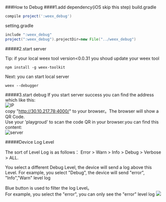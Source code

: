 ###How to Debug
####1.add dependency(iOS skip this step)
build.gradle

```` gradle
compile project(':weex_debug')
````  
setting.gradle

```` gradle
include ":weex_debug"  
project(":weex_debug").projectDir=new File("../weex_debug")
````

#####2.start server

Tip: if your local weex tool version<0.0.31 you shoud update your weex tool

````shell
npm install -g weex-toolkit
````  
Next: you can start local server

````shell
weex --debugger
````  

#####3.start debug
If you start server success you can find the address which like this:  
 ![IP](https://gw.alicdn.com/mt/TB107u8JVXXXXcaXVXXXXXXXXXX-718-110.png)  
copy "http://30.10.217.78:4000/" to your browser。The browser will show a QR Code.  
Use your 'playgroud' to scan the code QR in your browser.you can find this content:  
![server](https://gw.alicdn.com/mt/TB1EgO_JVXXXXa9XVXXXXXXXXXX-1698-648.png)

#####Device Log Level

The sort of Level Log is as follows：
Error > Warn > Info > Debug > Verbose > ALL.  

You select a different Debug Level, the device will send a log above this Level. 
For example, you select "Debug", the device will send "error", "Info","Warn" level log

Blue button is used to filter the log Level。  
For example, you select the "error", you can only see the "error" level log
![](https://gw.alicdn.com/mt/TB1RtTmJVXXXXbfXpXXXXXXXXXX-1460-488.png)
